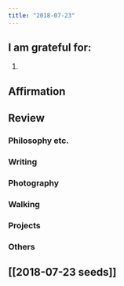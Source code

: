 ```yaml
---
title: "2018-07-23"
---
```

## I am grateful for:
1. 

## Affirmation

## Review
### Philosophy etc.

### Writing

### Photography

### Walking

### Projects

### Others

## [[2018-07-23 seeds]]
